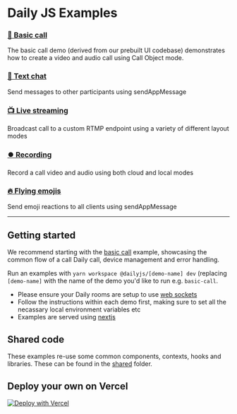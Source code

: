 # Daily JS Examples

### [🤙 Basic call](./basic-call)

The basic call demo (derived from our prebuilt UI codebase) demonstrates how to create a video and audio call using Call Object mode.

### [💬 Text chat](./text-chat)

Send messages to other participants using sendAppMessage

### [📺 Live streaming](./live-streaming)

Broadcast call to a custom RTMP endpoint using a variety of different layout modes

### [⏺️ Recording](./recording)

Record a call video and audio using both cloud and local modes

### [🔥 Flying emojis](./flying-emojis)

Send emoji reactions to all clients using sendAppMessage

---

## Getting started

We recommend starting with the [basic call](./basic-call) example, showcasing the common flow of a call Daily call, device management and error handling.

Run an examples with `yarn workspace @dailyjs/[demo-name] dev` (replacing `[demo-name]` with the name of the demo you'd like to run e.g. `basic-call`.

- Please ensure your Daily rooms are setup to use [web sockets](https://docs.daily.co/reference#domain-configuration)
- Follow the instructions within each demo first, making sure to set all the necassary local environment variables etc
- Examples are served using [nextjs](https://nextjs.org/)

## Shared code

These examples re-use some common components, contexts, hooks and libraries. These can be found in the [shared](./shared) folder.

## Deploy your own on Vercel

[![Deploy with Vercel](https://vercel.com/button)](https://vercel.com/new/daily-co/clone-flow?repository-url=https%3A%2F%2Fgithub.com%2Fdaily-demos%2Fexamples.git&env=DAILY_DOMAIN%2CDAILY_API_KEY&envDescription=Your%20Daily%20domain%20and%20API%20key%20can%20be%20found%20on%20your%20account%20dashboard&envLink=https%3A%2F%2Fdashboard.daily.co&project-name=daily-examples&repo-name=daily-examples)
